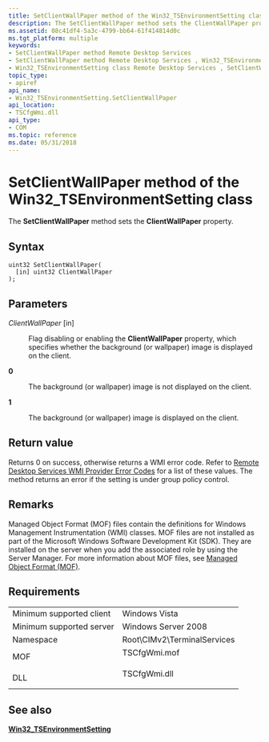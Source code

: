 ```yaml
---
title: SetClientWallPaper method of the Win32_TSEnvironmentSetting class
description: The SetClientWallPaper method sets the ClientWallPaper property.
ms.assetid: 08c41df4-5a3c-4799-bb64-61f414814d0c
ms.tgt_platform: multiple
keywords:
- SetClientWallPaper method Remote Desktop Services
- SetClientWallPaper method Remote Desktop Services , Win32_TSEnvironmentSetting class
- Win32_TSEnvironmentSetting class Remote Desktop Services , SetClientWallPaper method
topic_type:
- apiref
api_name:
- Win32_TSEnvironmentSetting.SetClientWallPaper
api_location:
- TSCfgWmi.dll
api_type:
- COM
ms.topic: reference
ms.date: 05/31/2018
---
```


# SetClientWallPaper method of the Win32\_TSEnvironmentSetting class

The **SetClientWallPaper** method sets the **ClientWallPaper** property.

## Syntax


```mof
uint32 SetClientWallPaper(
  [in] uint32 ClientWallPaper
);
```



## Parameters

<dl> <dt>

*ClientWallPaper* \[in\]
</dt> <dd>

Flag disabling or enabling the **ClientWallPaper** property, which specifies whether the background (or wallpaper) image is displayed on the client.

<dt>

<span id="0"></span>

<span id="0"></span>**0**


</dt> <dd>

The background (or wallpaper) image is not displayed on the client.

</dd> <dt>

<span id="1"></span>

<span id="1"></span>**1**


</dt> <dd>

The background (or wallpaper) image is displayed on the client.

</dd> </dl> </dd> </dl>

## Return value

Returns 0 on success, otherwise returns a WMI error code. Refer to [Remote Desktop Services WMI Provider Error Codes](terminal-services-wmi-provider-error-codes.md) for a list of these values. The method returns an error if the setting is under group policy control.

## Remarks

Managed Object Format (MOF) files contain the definitions for Windows Management Instrumentation (WMI) classes. MOF files are not installed as part of the Microsoft Windows Software Development Kit (SDK). They are installed on the server when you add the associated role by using the Server Manager. For more information about MOF files, see [Managed Object Format (MOF)](/windows/desktop/WmiSdk/managed-object-format--mof-).

## Requirements



|                                     |                                                                                         |
|-------------------------------------|-----------------------------------------------------------------------------------------|
| Minimum supported client<br/> | Windows Vista<br/>                                                                |
| Minimum supported server<br/> | Windows Server 2008<br/>                                                          |
| Namespace<br/>                | Root\\CIMv2\\TerminalServices<br/>                                                |
| MOF<br/>                      | <dl> <dt>TSCfgWmi.mof</dt> </dl> |
| DLL<br/>                      | <dl> <dt>TSCfgWmi.dll</dt> </dl> |



## See also

<dl> <dt>

[**Win32\_TSEnvironmentSetting**](win32-tsenvironmentsetting.md)
</dt> </dl>

 

